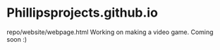 # Phillipsprojects.github.io
repo/website/webpage.html
Working on making a video game. Coming soon :)
